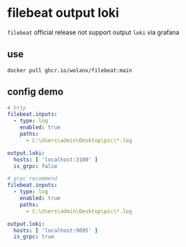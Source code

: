 # filebeat output loki

`filebeat` official release not support output `loki` via grafana

## use
```shell
docker pull ghcr.io/wolanx/filebeat:main
```

## config demo

```yml
# http
filebeat.inputs:
  - type: log
    enabled: true
    paths:
      - C:\Users\admin\Desktop\pic\*.log

output.loki:
  hosts: [ 'localhost:3100' ]
  is_grpc: false
```

```yml
# grpc recommend
filebeat.inputs:
  - type: log
    enabled: true
    paths:
      - C:\Users\admin\Desktop\pic\*.log

output.loki:
  hosts: [ 'localhost:9095' ]
  is_grpc: true
```
